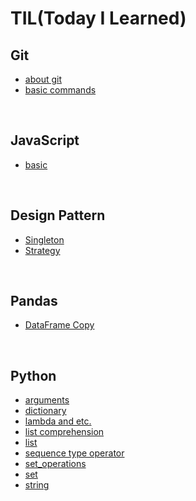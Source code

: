 # TIL(Today I Learned)

## Git
- [about git](https://github.com/yudavid0611/til/blob/master/Git/about_git.md)
- [basic commands](https://github.com/yudavid0611/til/blob/master/Git/basic_commands.md)

<br>

## JavaScript
- [basic](https://github.com/yudavid0611/til/blob/master/JavaScript/basic.ipynb)

<br>

## Design Pattern
- [Singleton](https://github.com/yudavid0611/til/blob/master/Design_Pattern/Singletorn.ipynb)
- [Strategy](https://github.com/yudavid0611/til/blob/master/Design_Pattern/Strategy.ipynb)

<br>

## Pandas
- [DataFrame Copy](https://github.com/yudavid0611/til/blob/master/Pandas/dataframe_copy.ipynb)

<br>

## Python
- [arguments](https://github.com/yudavid0611/til/blob/master/Python/arguments.md)
- [dictionary](https://github.com/yudavid0611/til/blob/master/Python/dictionary.md)
- [lambda and etc.](https://github.com/yudavid0611/til/blob/master/Python/lambda_and_etc..md)
- [list comprehension](https://github.com/yudavid0611/til/blob/master/Python/list_comprehension.md)
- [list](https://github.com/yudavid0611/til/blob/master/Python/list.md)
- [sequence type operator](https://github.com/yudavid0611/til/blob/master/Python/sequence_type_operator.md)
- [set_operations](https://github.com/yudavid0611/til/blob/master/Python/set_operations.ipynb)
- [set](https://github.com/yudavid0611/til/blob/master/Python/set.md)
- [string](https://github.com/yudavid0611/til/blob/master/Python/string.md)